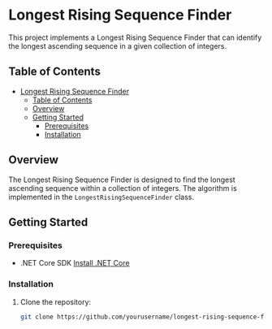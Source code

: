 # Longest Rising Sequence Finder

This project implements a Longest Rising Sequence Finder that can identify the longest ascending sequence in a given collection of integers.

## Table of Contents
- [Longest Rising Sequence Finder](#longest-rising-sequence-finder)
  - [Table of Contents](#table-of-contents)
  - [Overview](#overview)
  - [Getting Started](#getting-started)
    - [Prerequisites](#prerequisites)
    - [Installation](#installation)

## Overview

The Longest Rising Sequence Finder is designed to find the longest ascending sequence within a collection of integers. The algorithm is implemented in the `LongestRisingSequenceFinder` class.

## Getting Started

### Prerequisites

- .NET Core SDK [Install .NET Core](https://dotnet.microsoft.com/download)

### Installation

1. Clone the repository:

   ```bash
   git clone https://github.com/yourusername/longest-rising-sequence-finder.git

